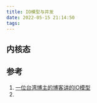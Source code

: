 ```yaml
---
title: IO模型与并发
date: 2022-05-15 21:14:50
tags:
---
```


##  内核态










## 参考

1. [一位台湾博主的博客讲的IO模型](https://rickhw.github.io/2019/02/27/ComputerScience/IO-Models/)
2. [](https://developpaper.com/five-io-models-of-unix/)

